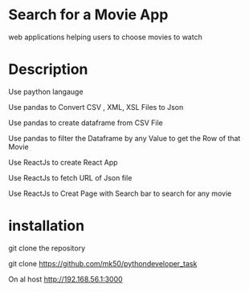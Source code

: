 #  Search for a Movie App 

web applications helping users to choose movies to watch

# Description

Use paython langauge

Use pandas to Convert CSV , XML, XSL Files to Json

Use pandas to create dataframe from CSV File

Use pandas to filter the Dataframe by any Value to get the Row of that Movie

Use ReactJs to create React App

Use ReactJs to fetch URL of Json file

Use ReactJs to Creat Page with Search bar to search for any movie


#  installation

git clone the repository

git clone https://github.com/mk50/pythondeveloper_task

On al host  http://192.168.56.1:3000  
